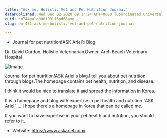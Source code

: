 ```yaml
---
title: "Ask me, Holistic Vet and Pet Nutrition Journal"
datePublished: Wed Dec 02 2020 09:17:24 GMT+0000 (Coordinated Universal Time)
cuid: cm744palo000109l15pd68amq
slug: en-481-ask-me-holistic-vet-and-pet-nutrition-journal

---
```



- Journal for pet nutrition!ASK Ariel's Blog

Dr. David Gordon, Holistic Veterinarian Owner, Arch Beach Veterinary Hospital

![Image](https://cdn.hashnode.com/res/hashnode/image/upload/v1739498847984/07b590a8-6d09-450d-9ba4-7b1f07ea264a.jpeg)

Journal for pet nutrition!ASK Ariel's blog.I tell you about pet nutrition through blogs.The homepage contains pet health, nutrition, and disease.

I think it would be nice to translate it and spread the information in Korea.

It is a homepage and blog with expertise in pet health and nutrition.“ASK Ariel” ... I hope there's a homepage in Korea that can be called me.

If you want to have expertise in your pet health and nutrition, you should refer to it.

- Website: https://www.askariel.com/